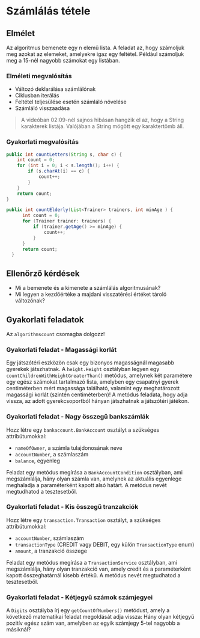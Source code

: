 # Számlálás tétele

## Elmélet

Az algoritmus bemenete egy n elemű lista. A feladat az, hogy számoljuk meg azokat az elemeket,
amelyekre igaz egy feltétel. Például számoljuk meg a 15-nél nagyobb számokat egy listában.

### Elméleti megvalósítás

*	Változó deklarálása számlálónak
*	Ciklusban iterálás
*	Feltétel teljesülése esetén számláló növelése
*	Számláló visszaadása

> A videóban 02:09-nél sajnos hibásan hangzik el az, hogy a String karakterek listája. 
> Valójában a String mögött egy karaktertömb áll.

### Gyakorlati megvalósítás

```java
public int countLetters(String s, char c) {
    int count = 0;
    for (int i = 0; i < s.length(); i++) {
        if (s.charAt(i) == c) {
            count++;
        }
    }
    return count;
}
```

```java
public int countElderly(List<Trainer> trainers, int minAge ) {
      int count = 0;
      for (Trainer trainer: trainers) {
          if (trainer.getAge() >= minAge) {
              count++;
          }
      }
      return count;
  }
```

## Ellenőrző kérdések

* Mi a bemenete és a kimenete a számlálás algoritmusának?
* Mi legyen a kezdőértéke a majdani visszatérési értéket tároló változónak?

## Gyakorlati feladatok

Az `algorithmscount` csomagba dolgozz!

### Gyakorlati feladat - Magassági korlát

Egy játszótéri eszközön csak egy bizonyos magasságnál magasabb gyerekek játszhatnak. A `height.Height`
osztályban legyen egy `countChildrenWithHeightGreaterThan()` metódus, amelynek két paramétere egy
egész számokat tartalmazó lista, amelyben egy csapatnyi gyerek centiméterben mért
magassága található, valamint egy meghatározott magassági korlát (szintén centiméterben)! A metódus feladata,
hogy adja vissza, az adott gyerekcsoportból hányan játszhatnak a játszótéri játékon.

### Gyakorlati feladat - Nagy összegű bankszámlák

Hozz létre egy `bankaccount.BankAccount` osztályt a szükséges attribútumokkal:

* `nameOfOwner`, a számla tulajdonosának neve
* `accountNumber`, a számlaszám
* `balance`, egyenleg

Feladat egy metódus megírása a `BankAccountCondition` osztályban, ami megszámlálja, hány olyan számla van,
amelynek az aktuális egyenlege meghaladja a paraméterként kapott alsó határt. A metódus nevét megtudhatod a tesztesetből.

<!-- [rating feedback=java-algorithmscount-bankszamlak] -->

### Gyakorlati feladat - Kis összegű tranzakciók

Hozz létre egy `transaction.Transaction` osztályt, a szükséges attribútumokkal:

* `accountNumber`, számlaszám
* `transactionType` (CREDIT vagy DEBIT, egy külön `TransactionType` enum)
* `amount`, a tranzakció összege

Feladat egy metódus megírása a `TransactionService` osztályban, ami megszámlálja, hány olyan tranzakció van,
amely credit és a paraméterként kapott összeghatárnál kisebb értékű. A metódus nevét megtudhatod a tesztesetből.

<!-- [rating feedback=java-algorithmscount-tranzakciok] -->

### Gyakorlati feladat - Kétjegyű számok számjegyei

A `Digits` osztályba írj egy `getCountOfNumbers()` metódust, amely a következő matematikai feladat megoldását adja vissza:
Hány olyan kétjegyű pozitív egész szám van, amelyben az egyik számjegy 5-tel nagyobb a másiknál?